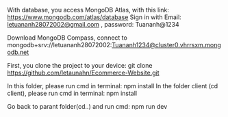 
With database, you access MongoDB Atlas, with this link: https://www.mongodb.com/atlas/database
Sign in with Email: letuananh28072002@gmail.com , password: Tuananh@1234

Download MongoDB Compass, connect to mongodb+srv://letuananh28072002:Tuananh1234@cluster0.vhrrsxm.mongodb.net

First, you clone the project to your device:
  git clone https://github.com/letaunahn/Ecommerce-Website.git

In this folder, please run cmd in terminal:
  npm install
In the folder client (cd client), please run cmd in terminal:
  npm install

Go back to parant folder(cd..) and run cmd:
  npm run dev
